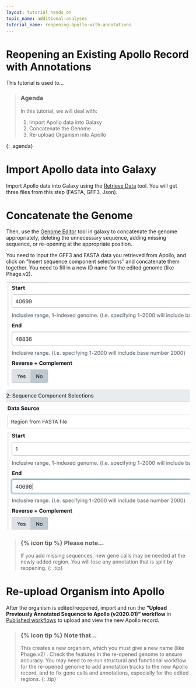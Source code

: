 ```yaml
---
layout: tutorial_hands_on
topic_name: additional-analyses
tutorial_name: reopening-apollo-with-annotations
---
```



# Reopening an Existing Apollo Record with Annotations

This tutorial is used to...

> ### Agenda
>
> In this tutorial, we will deal with:
>
> 1. Import Apollo data into Galaxy
> 2. Concatenate the Genome
> 3. Re-upload Organism into Apollo
>
{: .agenda}

# Import Apollo data into Galaxy

Import Apollo data into Galaxy using the [Retrieve Data](https://cpt.tamu.edu/galaxy/root?tool_id=edu.tamu.cpt2.webapollo.export) tool. You will get three files from this step (FASTA, GFF3, Json).  

# Concatenate the Genome

Then, use the [Genome Editor](https://cpt.tamu.edu/galaxy/root?tool_id=edu.tamu.cpt.gff3.genome_editor) tool in galaxy to concatenate the genome appropriately, deleting the unnecessary sequence, adding missing sequence, or re-opening at the appropriate position.  

You need to input the GFF3 and FASTA data you retrieved from Apollo, and click on “Insert sequence component selections” and concatenate them together. You need to fill in a new ID name for the edited genome (like Phage.v2). 


![](../../images/reopening-apollo-with-annotations-screenshots/1-editor-tool.png)


> ### {% icon tip %} Please note...
> If you add missing sequences, new gene calls may be needed at the newly added region.  You will lose any annotation that is split by reopening.
{: .tip}

# Re-upload Organism into Apollo

After the organism is edited/reopened, import and run the **“Upload Previously Annotated Sequence to Apollo (v2020.01)” workflow** in [Published workflows](https://cpt.tamu.edu/galaxy/workflows/list_published) to upload and view the new Apollo record.  

> ### {% icon tip %} Note that…
> This creates a new organism, which you must give a new name (like Phage.v2) . Check the features in the re-opened genome to ensure accuracy.  You may need to re-run structural and functional workflow for the re-opened genome to add annotation tracks to the new Apollo record, and to fix gene calls and annotations, especially for the edited regions.
{: .tip}
